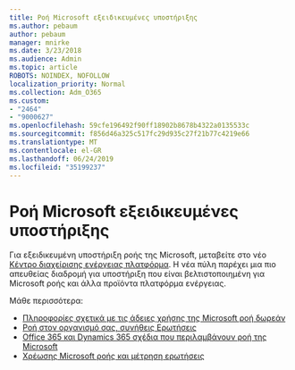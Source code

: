 ```yaml
---
title: Ροή Microsoft εξειδικευμένες υποστήριξης
ms.author: pebaum
author: pebaum
manager: mnirke
ms.date: 3/23/2018
ms.audience: Admin
ms.topic: article
ROBOTS: NOINDEX, NOFOLLOW
localization_priority: Normal
ms.collection: Adm_O365
ms.custom:
- "2464"
- "9000627"
ms.openlocfilehash: 59cfe196492f90ff18902b8678b4322a0135533c
ms.sourcegitcommit: f856d46a325c517fc29d935c27f21b77c4219e66
ms.translationtype: MT
ms.contentlocale: el-GR
ms.lasthandoff: 06/24/2019
ms.locfileid: "35199237"
---
```

# <a name="microsoft-flow-specialized-support"></a>Ροή Microsoft εξειδικευμένες υποστήριξης

Για εξειδικευμένη υποστήριξη ροής της Microsoft, μεταβείτε στο νέο [Κέντρο διαχείρισης ενέργειας πλατφόρμα](https://aka.ms/flowadminsupport). Η νέα πύλη παρέχει μια πιο απευθείας διαδρομή για υποστήριξη που είναι βελτιστοποιημένη για Microsoft ροής και άλλα προϊόντα πλατφόρμα ενέργειας.

Μάθε περισσότερα:
- [Πληροφορίες σχετικά με τις άδειες χρήσης της Microsoft ροή δωρεάν](https://go.microsoft.com/fwlink/?linkid=2095610)
- [Ροή στον οργανισμό σας, συνήθεις Ερωτήσεις](https://go.microsoft.com/fwlink/?linkid=2072608)
- [Office 365 και Dynamics 365 σχέδια που περιλαμβάνουν ροή της Microsoft](https://go.microsoft.com/fwlink/?linkid=2072406)
- [Χρέωσης Microsoft ροής και μέτρηση ερωτήσεις](https://go.microsoft.com/fwlink/?linkid=2072612)